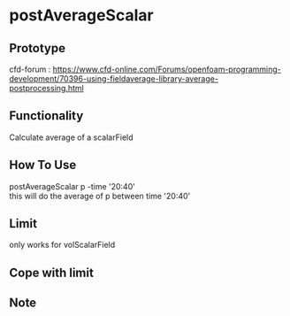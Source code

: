 # postAverageScalar

## Prototype
cfd-forum : https://www.cfd-online.com/Forums/openfoam-programming-development/70396-using-fieldaverage-library-average-postprocessing.html

## Functionality
Calculate average of a scalarField

## How To Use
postAverageScalar p -time '20:40'   
this will do the average of p between time '20:40'

## Limit
only works for volScalarField

## Cope with limit

## Note
